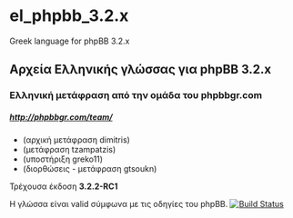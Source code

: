 # el_phpbb_3.2.x

Greek language for phpBB 3.2.x

Αρχεία Ελληνικής γλώσσας για phpBB 3.2.x
--------------------------------------

### Ελληνική μετάφραση από την ομάδα του phpbbgr.com
##### http://phpbbgr.com/team/

 * (αρχική μετάφραση dimitris)
 * (μετάφραση tzampatzis)
 * (υποστήριξη greko11)
 * (διορθώσεις - μετάφραση gtsoukn)

Τρέχουσα έκδοση **3.2.2-RC1**

Η γλώσσα είναι valid σύμφωνα με τις οδηγίες του phpBB. [![Build Status](https://travis-ci.org/tzampatzis/el_phpbb_3.2.x.svg?branch=master)](https://travis-ci.org/tzampatzis/el_phpbb_3.2.x)
